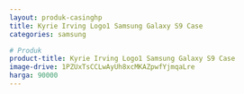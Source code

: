 ```yaml
---
layout: produk-casinghp
title: Kyrie Irving Logo1 Samsung Galaxy S9 Case
categories: samsung

# Produk
product-title: Kyrie Irving Logo1 Samsung Galaxy S9 Case
image-drive: 1PZUxTsCCLwAyUh8xcMKAZpwfYjmqaLre
harga: 90000
---
```

